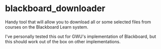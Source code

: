 # blackboard_downloader

Handy tool that will allow you to download all or some selected files from courses on the Blackboard Learn system.

I've personally tested this out for GWU's implementation of Blackboard, but this should work out of the box on other implementations.
